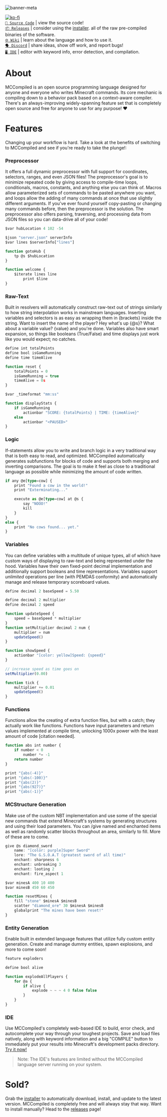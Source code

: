 ![banner-meta](https://user-images.githubusercontent.com/43343249/228995662-70182739-5a3d-4b16-b6d2-086570bdd51a.png)

[![ko-fi](https://ko-fi.com/img/githubbutton_sm.svg)](https://ko-fi.com/W7W6JMNO1)<br />
[`📜 Source Code`](https://github.com/7UKECREAT0R/MCCompiledSource) | view the source code!<br />
[`📦 Releases`](https://github.com/7UKECREAT0R/MCCompiled/releases) | consider using the [installer](https://github.com/7UKECREAT0R/MCCompiled/raw/main/mc-compiled-installer.zip). all of the raw pre-compiled binaries of the software. <br />
[`🌐 Wiki`](https://github.com/7UKECREAT0R/MCCompiled/wiki) | learn about the language and how to use it.<br />
[`🗣️ Discord`](https://discord.gg/Jd4UCueKA8) | share ideas, show off work, and report bugs!<br />
[`🖥️ IDE`](https://lukecreator.dev/mccompiled/editor.html) | editor with keyword info, error detection, and compilation.<br />

# About
MCCompiled is an open source programming language designed for anyone and everyone who writes Minecraft commands. Its core mechanic is compiling down to a behavior pack based on a context-aware compiler. There's an always-improving widely-spanning feature set that is completely open source and free for anyone to use for any purpose! ❤

# Features
Changing up your workflow is hard. Take a look at the benefits of switching to MCCompiled and see if you're ready to take the plunge!:

### Preprocessor
It offers a full dynamic preprocessor with full support for coordinates, selectors, ranges, and even JSON files! The preprocessor's goal is to minimize repeated code by giving access to compile-time loops, conditionals, macros, constants, and anything else you can think of. Macros allow parameterized sets of commands to be pasted anywhere you want, and loops allow the adding of many commands at once that use slightly different arguments. If you've ever found yourself copy-pasting or changing many commands before, then the preprocessor is the solution. The preprocessor also offers parsing, traversing, and processing data from JSON files so you can data-drive all of your code!
```ts
$var hubLocation 4 102 -54

$json "server.json" serverInfo
$var lines $serverInfo["lines"]

function gotoHub {
    tp @s $hubLocation
}

function welcome {
    $iterate lines line
        print $line
}
```

### Raw-Text
Built in resolvers will automatically construct raw-text out of strings similarly to how string interpolation works in mainstream languages. Inserting variables and selectors is as easy as wrapping them in {brackets} inside the string. Want to insert the name of the player? Hey what's up {@s}? What about a variable value? {value} and you're done. Variables also have smart expansion, so things like booleans (True/False) and time displays just work like you would expect; no catches.
```ts
define int totalPoints
define bool isGameRunning
define time timeAlive

function reset {
    totalPoints = 0
    isGameRunning = true
    timeAlive = 0s
}

$var _timeformat "mm:ss"

function displayStats {
    if isGameRunning
        actionbar "SCORE: {totalPoints} | TIME: {timeAlive}"
    else
        actionbar "<PAUSED>"
}
```

### Logic
If-statements allow you to write and branch logic in a very traditional way that is both easy to read, and optimized. MCCompiled automatically generates subfunctions for blocks of code and supports both merging and inverting comparisons. The goal is to make it feel as close to a traditional language as possible while minimizing the amount of code written.
```ts
if any @e[type=cow] {
    print "Found a cow in the world!"
    print "Exterminating..."

    execute as @e[type=cow] at @s {
        say "NOOO!"
        kill
    }
}
else {
    print "No cows found... yet."
}
```

### Variables
You can define variables with a multitude of unique types, all of which have custom ways of displaying to raw-text and being represented under the hood. Variables have their own fixed-point decimal implementation and additionally support booleans and time representations. Variables support *unlimited* operations per line (with PEMDAS conformity) and automatically manage and release temporary scoreboard values.
```ts
define decimal 2 baseSpeed = 5.50

define decimal 2 multiplier
define decimal 2 speed

function updateSpeed {
    speed = baseSpeed * multiplier
}
function setMultiplier decimal 2 num {
    multiplier = num
    updateSpeed()
}

function showSpeed {
    actionbar "[color: yellow]Speed: {speed}"
}

// increase speed as time goes on
setMultiplier(0.00)

function tick {
    multiplier += 0.01
    updateSpeed()
}
```

### Functions
Functions allow the creating of extra function files, but with a catch; they actually work like functions. Functions have input parameters and return values implemented at compile time, unlocking 1000x power with the least amount of code \[citation needed\].
```ts
function abs int number {
    if number < 0
        number *= -1
    return number
}

print "{abs(-4)}"
print "{abs(-100)}"
print "{abs(2)}"
print "{abs(927)}"
print "{abs(-1)}"
```

### MCStructure Generation
Make use of the custom NBT implementation and use some of the special new commands that extend Minecraft's systems by generating structures and using their load parameters. You can /give named and enchanted items as well as randomly scatter blocks throughout an area, similarly to fill. More of these are to come.
```ts
give @s diamond_sword
    name: "[color: purple]Super Sword"
    lore: "The G.S.O.A.T (greatest sword of all time)"
    enchant: sharpness 6
    enchant: unbreaking 3
    enchant: looting 2
    enchant: fire_aspect 1

$var minesA 400 10 400
$var minesB 450 60 450

function resetMines {
    fill "stone" $minesA $minesB
    scatter "diamond_ore" 30 $minesA $minesB
    globalprint "The mines have been reset!"
}
```

### Entity Generation
Enable built in extended language features that utilize fully custom entity generation. Create and manage dummy entities, spawn explosions, and more to come soon!
```ts
feature exploders

define bool alive

function explodeAllPlayers {
    for @a {
        if alive {
            explode ~ ~ ~ 4 0 false false
        }
    }
}
```

### IDE
Use MCCompiled's completely web-based IDE to build, error check, and autocomplete your way through your toughest projects. Save and load files natively, along with keyword information and a big "COMPILE" button to immediately put your results into Minecraft's development packs directory. [Try it now!](https://7ukecreat0r.github.io/mccompiled/editor.html)

> Note: The IDE's features are limited without the MCCompiled language server running on your system.

# Sold?
Grab the [installer](https://github.com/7UKECREAT0R/MCCompiled/raw/main/mc-compiled-installer.zip) to automatically download, install, and update to the latest version. MCCompiled is completely free and will always stay that way. Want to install manually? Head to the [releases](https://github.com/7UKECREAT0R/MCCompiled/releases) page!
